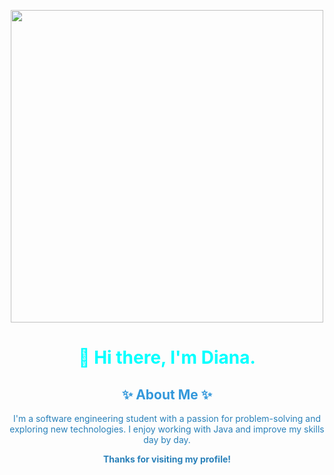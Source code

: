 <p align="center"><img src="https://s11.gifyu.com/images/SoFGZ.gif" width="500"></p>
<h1 align="center" style="color : aqua">👋 Hi there, I'm Diana.</h1>


<h2 align="center" style="color: #3498db;">✨ About Me ✨</h2>

<p align="center" style="color: #2980b9;">
  I'm a software engineering student with a passion for problem-solving and exploring new technologies.    
  I enjoy working with Java and improve my skills day by day.</p>


<p align="center" style="color: #2980b9;">
  <strong>Thanks for visiting my profile!</strong>
</p>

<!---
dianahermann/dianahermann is a ✨ special ✨ repository because its `README.md` (this file) appears on your GitHub profile.
You can click the Preview link to take a look at your changes.
--->
